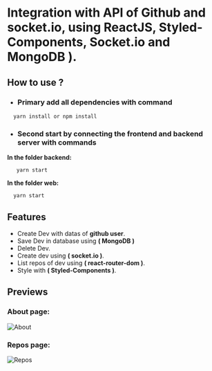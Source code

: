 # Integration with API of Github and socket.io, using ReactJS, Styled-Components, Socket.io and MongoDB ).

## How to use ?

- ### Primary add all dependencies with command 

```
  yarn install or npm install
```

- ### Second start by connecting the frontend and backend server with commands

**In the folder backend:**
```
   yarn start
```

**In the folder web:**
```
  yarn start
```

## Features
- Create Dev with datas of **github user**.
- Save Dev in database using **( MongoDB )** 
- Delete Dev.
- Create dev using **( socket.io )**.
- List repos of dev using **( react-router-dom )**.
- Style with **( Styled-Components )**.

## Previews

### About page:
![About](https://user-images.githubusercontent.com/58139815/79807056-3a734580-8340-11ea-9312-97dc47a40774.PNG)

### Repos page: 
![Repos](https://user-images.githubusercontent.com/58139815/79807078-4959f800-8340-11ea-822b-2a15861730b5.PNG)

